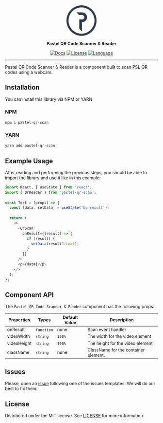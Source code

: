 <div align=center>

  [<img height="100px" src="https://github.com/pastelnetwork/pastel-qr-scan/blob/master/src/assets/images/logo.svg"/>](https://pastel.network/)

</div>

<p align=center>
  <b>Pastel QR Code Scanner & Reader</b>
</p>

<div align=center>

  [![Docs](https://img.shields.io/badge/doc-reference-%233F9AF7)](https://docs.pastel.network/introduction/pastel-overview)
  [![License](https://img.shields.io/github/license/pastelnetwork/pastel-electron-wallet)](https://github.com/pastelnetwork/pastel-qr-scanblob/master/LICENSE)
  [![Language](https://img.shields.io/badge/language-Typescript-%232b7489)](https://github.com/pastelnetwork/pastel-qr-scansearch?q=typescript)

</div>

---

Pastel QR Code Scanner & Reader is a component built to scan PSL QR codes using a webcam.

## Installation

You can install this library via NPM or YARN.

### NPM

```bash
npm i pastel-qr-scan
```

### YARN

```bash
yarn add pastel-qr-scan
```

## Example Usage

After reading and performing the previous steps, you should be able to import the library and use it like in this example:

```javascript
import React, { useState } from 'react';
import { QrReader } from 'pastel-qr-scan';

const Test = (props) => {
  const [data, setData] = useState('No result');

  return (
    <>
      <QrScan
        onResult={(result) => {
          if (result) {
            setData(result?.text);
          }
        }}
      />
      <p>{data}</p>
    </>
  );
};
```

## Component API

The `Pastel QR Code Scanner & Reader` component has the following props:

| Properties          | Types                                                                                           | Default Value            | Description                                              |
| ------------------- | ----------------------------------------------------------------------------------------------- | ------------------------ | -------------------------------------------------------- |
| onResult            | `function`                                                                                      | none                     | Scan event handler                                       |
| videoWidth             | `string`                                                                                        | `100%`                  | The width for the video element                             |
| videoHeight             | `string`                                                                                        | `100%`                  | The height for the video element                             |
| className           | `string`                                                                                         | none                     | ClassName for the container element.                     |

## Issues

Please, open an [issue](https://github.com/pastelnetwork/pastel-qr-scan/issues) following one of the issues templates. We will do our best to fix them.

## License

Distributed under the MIT license. See [LICENSE](LICENSE) for more information.
